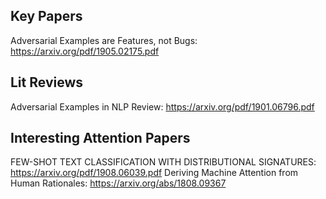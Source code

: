 ## Key Papers
Adversarial Examples are Features, not Bugs: https://arxiv.org/pdf/1905.02175.pdf

## Lit Reviews
Adversarial Examples in NLP Review: https://arxiv.org/pdf/1901.06796.pdf

## Interesting Attention Papers
FEW-SHOT TEXT CLASSIFICATION WITH DISTRIBUTIONAL SIGNATURES: https://arxiv.org/pdf/1908.06039.pdf
Deriving Machine Attention from Human Rationales: https://arxiv.org/abs/1808.09367
